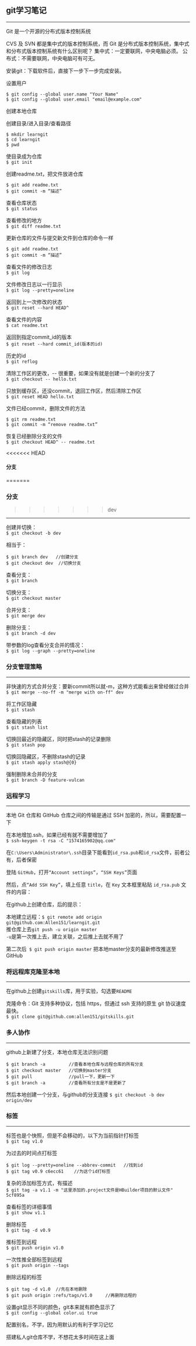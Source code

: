 ## git学习笔记
***

Git 是一个开源的分布式版本控制系统

CVS 及 SVN 都是集中式的版本控制系统，而 Git 是分布式版本控制系统，集中式和分布式版本控制系统有什么区别呢？
集中式：一定要联网，中央电脑必须。
公布式：不需要联网，中央电脑可有可无。

安装git：下载软件后，直接下一步下一步完成安装。

设置用户
```
$ git config --global user.name "Your Name"
$ git config --global user.email "email@example.com"
```


创建本地仓库

创建目录/进入目录/查看路径
```
$ mkdir learngit
$ cd learngit
$ pwd
```

使目录成为仓库  
`$ git init`

创建readme.txt，把文件放进仓库
```
$ git add readme.txt
$ git commit -m “描述”
```

查看仓库状态  
`$ git status`

查看修改的地方  
`$ git diff readme.txt`

更新仓库的文件与提交新文件到仓库的命令一样  
```
$ git add readme.txt
$ git commit -m “描述”
```

查看文件的修改日志    
`$ git log `

文件修改日志以一行显示  
`$ git log --pretty=oneline`

返回到上一次修改的状态  
`$ git reset --hard HEAD^`

查看文件的内容  
`$ cat readme.txt`

返回到指定commit_id的版本  
`$ git reset --hard commit_id(版本的id)`

历史的id  
`$ git reflog`

清除工作区的更改，-- 很重要，如果没有就是创建一个新的分支了  
`$ git checkout -- hello.txt`

只放到缓存区，还没commit，退回工作区，然后清除工作区  
`$ git reset HEAD hello.txt`

文件已经commit，删除文件的方法  
```
$ git rm readme.txt
$ git commit -m “remove readme.txt”
```

恢复已经删除分支的文件  
`$ git checkout HEAD^ -- readme.txt`

<<<<<<< HEAD
#### 分支
=======
### 分支
>>>>>>> dev
***
创建并切换：  
`$ git checkout -b dev`

相当于：
```
$ git branch dev   //创建分支
$ git checkout dev  //切换分支
```

查看分支：  
`$ git branch`

切换分支：  
`$ git checkout master`

合并分支：  
`$ git merge dev`

删除分支：  
`$ git branch -d dev`

带参数的log查看分支合并的情况：  
`$ git log --graph --pretty=oneline`

### 分支管理策略
***
非快速的方式合并分支：要新commit所以就-m，这种方式能看出来曾经做过合并  
`$ git merge --no-ff -m "merge with on-ff" dev`

将工作区隐藏  
`$ git stash`

查看隐藏的列表  
`$ git stash list`

切换回最近的隐藏区，同时把stash的记录删除  
`$ git stash pop`

切换回隐藏区，不删除stash的记录  
`$ git stash apply stash@{0}`  

强制删除未合并的分支  
`$ git branch -D feature-vulcan`

### 远程学习
***

本地 Git 仓库和 GitHub 仓库之间的传输是通过 SSH 加密的，所以，需要配置一下    

在本地增加.ssh，如果已经有就不需要增加了  
`$ ssh-keygen -t rsa -C "1574165902@qq.com"`

在`C:\Users\Administrator\.ssh`目录下能看到`id_rsa.pub`和`id_rsa`文件，前者公有，后者保密  

登陆 `GitHub`，打开`“Account settings”`，`“SSH Keys”`页面  

然后，点`“Add SSH Key”`，填上任意 `title`，在 `Key` 文本框里粘贴 `id_rsa.pub` 文件的内容：  

在github上创建仓库，后的提示：  

本地建立远程：`$ git remote add origin git@github.com:Allen151/learngit.git`  
推仓库上去`git push -u origin master`  
`-u`是第一次推上去，建立关联，之后推上去就不用了  

第二次后` $ git push origin master` 把本地master分支的最新修改推送至GitHub  

### 将远程库克隆至本地  
***

在github上创建`gitskills`库，用于实验，勾选要` README  `

克隆命令：Git 支持多种协议，包括 https，但通过 ssh 支持的原生 git 协议速度最快。  
`$ git clone git@github.com:allen151/gitskills.git`

### 多人协作
***

github上新建了分支，本地仓库无法识别问题  

```
$ git branch -a         //查看本地仓库与远程仓库的所有分支
$ git checkout master   //切换到master分支
$ git pull				//pull一下，更新一下
$ git branch -a 		//查看所有分支是不是更新了
```
然后本地创建一个分支，与github的分支连接
`$ git checkout -b dev origin/dev`

### 标签
***
标签也是个快照，但是不会移动的，以下为当前指针打标签  
`$ git tag v1.0`

为过去的时间点打标签  
```
$ git log --pretty=oneline --abbrev-commit   //找到id
$ git tag v0.9 c6ecc61    //为这个id打标签
```  
复杂的添加标签方式，有描述  
`$ git tag -a v1.1 -m "这里添加的.project文件是HBuilder项目的默认文件" 5cf895a`  

查看标签的详细事情  
`$ git show v1.1`  

删除标签  
`$ git tag -d v0.9`

推标签到远程  
`$ git push origin v1.0`  

一次性推全部标签到远程  
`$ git push origin --tags`  

删除远程的标签  
```
$ git tag -d v1.0  //先在本地删除  
$ git push origin :refs/tags/v1.0     //再删除远程的
```  

设置git显示不同的颜色，git本来就有颜色显示了  
`$ git config --global color.ui true`  

配置别名，不学，因为用默认的有利于学习记忆  

搭建私人git仓库不学，不想花太多时间在这上面  